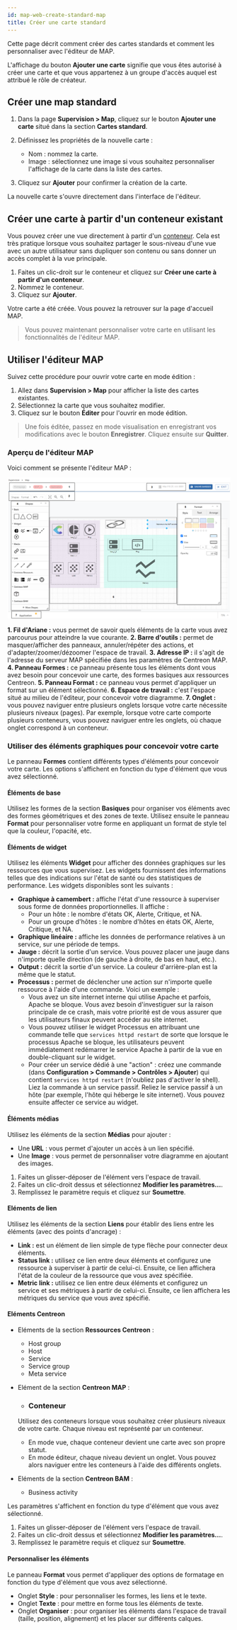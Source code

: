 ```yaml
---
id: map-web-create-standard-map
title: Créer une carte standard
---
```


Cette page décrit comment créer des cartes standards et comment les personnaliser avec l'éditeur de MAP. 

L'affichage du bouton **Ajouter une carte** signifie que vous êtes autorisé à créer une carte et que vous appartenez à un groupe d'accès auquel est attribué le rôle de créateur.

## Créer une map standard

1. Dans la page **Supervision > Map**, cliquez sur le bouton **Ajouter une carte** situé dans la section **Cartes standard**.

2. Définissez les propriétés de la nouvelle carte :
   - Nom : nommez la carte.
   - Image : sélectionnez une image si vous souhaitez personnaliser l'affichage de la carte dans la liste des cartes.

3. Cliquez sur **Ajouter** pour confirmer la création de la carte.

La nouvelle carte s'ouvre directement dans l'interface de l'éditeur.

## Créer une carte à partir d'un conteneur existant

Vous pouvez créer une vue directement à partir d'un [conteneur](#conteneur). Cela est très pratique lorsque vous souhaitez partager le sous-niveau d'une vue avec un autre utilisateur sans dupliquer son contenu ou sans donner un accès complet à la vue principale.

1. Faites un clic-droit sur le conteneur et cliquez sur **Créer une carte à partir d'un conteneur**.
2. Nommez le conteneur.
3. Cliquez sur **Ajouter**.

Votre carte a été créée. Vous pouvez la retrouver sur la page d'accueil MAP.

> Vous pouvez maintenant personnaliser votre carte en utilisant les fonctionnalités de l'éditeur MAP.

## Utiliser l'éditeur MAP

Suivez cette procédure pour ouvrir votre carte en mode édition :

1. Allez dans **Supervision > Map** pour afficher la liste des cartes existantes.
2. Sélectionnez la carte que vous souhaitez modifier.
3. Cliquez sur le bouton **Éditer** pour l'ouvrir en mode édition.

> Une fois éditée, passez en mode visualisation en enregistrant vos modifications avec le bouton **Enregistrer**. Cliquez ensuite sur **Quitter**.

### Aperçu de l'éditeur MAP

Voici comment se présente l'éditeur MAP :

![image](../assets/graph-views/ng/map-web-editor-description.png)

**1. Fil d'Ariane :** vous permet de savoir quels éléments de la carte vous avez parcourus pour atteindre la vue courante. 
**2. Barre d'outils :** permet de masquer/afficher des panneaux, annuler/répéter des actions, et d'adapter/zoomer/dézoomer l'espace de travail.
**3. Adresse IP :** il s'agit de l'adresse du serveur MAP spécifiée dans les paramètres de Centreon MAP.
**4. Panneau Formes :** ce panneau présente tous les éléments dont vous avez besoin pour concevoir une carte, des formes basiques aux ressources Centreon.
**5. Panneau Format :** ce panneau vous permet d'appliquer un format sur un élément sélectionné.
**6. Espace de travail :** c'est l'espace situé au milieu de l'éditeur, pour concevoir votre diagramme.
**7. Onglet :** vous pouvez naviguer entre plusieurs onglets lorsque votre carte nécessite plusieurs niveaux (pages). Par exemple, lorsque votre carte comporte plusieurs conteneurs, vous pouvez naviguer entre les onglets, où chaque onglet correspond à un conteneur.

### Utiliser des éléments graphiques pour concevoir votre carte

Le panneau **Formes** contient différents types d'éléments pour concevoir votre carte. Les options s'affichent en fonction du type d'élément que vous avez sélectionné.

#### Éléments de base

Utilisez les formes de la section **Basiques** pour organiser vos éléments avec des formes géométriques et des zones de texte. Utilisez ensuite le panneau **Format** pour personnaliser votre forme en appliquant un format de style tel que la couleur, l'opacité, etc.

#### Éléments de widget

Utilisez les éléments **Widget** pour afficher des données graphiques sur les ressources que vous supervisez. Les widgets fournissent des informations telles que des indications sur l'état de santé ou des statistiques de performance. Les widgets disponibles sont les suivants :

- **Graphique à camembert :** affiche l'état d'une ressource à superviser sous forme de données proportionnelles. Il affiche :
  - Pour un hôte : le nombre d'états OK, Alerte, Critique, et NA.
  - Pour un groupe d'hôtes : le nombre d'hôtes en états OK, Alerte, Critique, et NA.
- **Graphique linéaire :** affiche les données de performance relatives à un service, sur une période de temps.
- **Jauge :** décrit la sortie d'un service. Vous pouvez placer une jauge dans n'importe quelle direction (de gauche à droite, de bas en haut, etc.).
- **Output :** décrit la sortie d'un service. La couleur d'arrière-plan est la même que le statut.
- **Processus :** permet de déclencher une action sur n'importe quelle ressource à l'aide d'une commande. Voici un exemple :
  - Vous avez un site internet interne qui utilise Apache et parfois,  Apache se bloque. Vous avez besoin d'investiguer sur la raison principale de ce crash, mais votre priorité est de vous assurer que les utilisateurs finaux peuvent accéder au site internet.
  - Vous pouvez utiliser le widget Processus en attribuant une commande telle que `services httpd restart` de sorte que lorsque le processus Apache se bloque, les utilisateurs peuvent immédiatement redémarrer le service Apache à partir de la vue en double-cliquant sur le widget.
  - Pour créer un service dédié à une "action" : créez une commande (dans **Configuration > Commande > Contrôles > Ajouter**) qui contient `services httpd restart` (n'oubliez pas d'activer le shell). Liez la commande à un service passif. Reliez le service passif à un hôte (par exemple, l'hôte qui héberge le site internet). Vous pouvez ensuite affecter ce service au widget.

#### Éléments médias

Utilisez les éléments de la section **Médias** pour ajouter :
- Une **URL** : vous permet d'ajouter un accès à un lien spécifié.
- Une **Image** : vous permet de personnaliser votre diagramme en ajoutant des images.  

1. Faites un glisser-déposer de l'élément vers l'espace de travail.
2. Faites un clic-droit dessus et sélectionnez **Modifier les paramètres...**.
3. Remplissez le paramètre requis et cliquez sur **Soumettre**.

#### Eléments de lien

Utilisez les éléments de la section **Liens** pour établir des liens entre les éléments (avec des points d'ancrage) :
- **Link :** est un élément de lien simple de type flèche pour connecter deux éléments.
- **Status link :** utilisez ce lien entre deux éléments et configurez une ressource à superviser à partir de celui-ci. Ensuite, ce lien affichera l'état de la couleur de la ressource que vous avez spécifiée.
- **Metric link :** utilisez ce lien entre deux éléments et configurez un service et ses métriques à partir de celui-ci. Ensuite, ce lien affichera les métriques du service que vous avez spécifié. 

#### Eléments Centreon

- Eléments de la section **Ressources Centreon** :
  - Host group
  - Host
  - Service
  - Service group
  - Meta service

- Elément de la section **Centreon MAP** :
  - ### Conteneur
  Utilisez des conteneurs lorsque vous souhaitez créer plusieurs niveaux de votre carte. Chaque niveau est représenté par un conteneur.
    - En mode vue, chaque conteneur devient une carte avec son propre statut.
    - En mode éditeur, chaque niveau devient un onglet. Vous pouvez alors naviguer entre les conteneurs à l'aide des différents onglets.

- Eléments de la section **Centreon BAM** :
  - Business activity

Les paramètres s'affichent en fonction du type d'élément que vous avez sélectionné.

1. Faites un glisser-déposer de l'élément vers l'espace de travail.
2. Faites un clic-droit dessus et sélectionnez **Modifier les paramètres...**.
3. Remplissez le paramètre requis et cliquez sur **Soumettre**.

#### Personnaliser les éléments

Le panneau **Format** vous permet d'appliquer des options de formatage en fonction du type d'élément que vous avez sélectionné.
- Onglet **Style** : pour personnaliser les formes, les liens et le texte.
- Onglet **Texte** : pour mettre en forme tous les éléments de texte.
- Onglet **Organiser** : pour organiser les éléments dans l'espace de travail (taille, position, alignement) et les placer sur différents calques.
